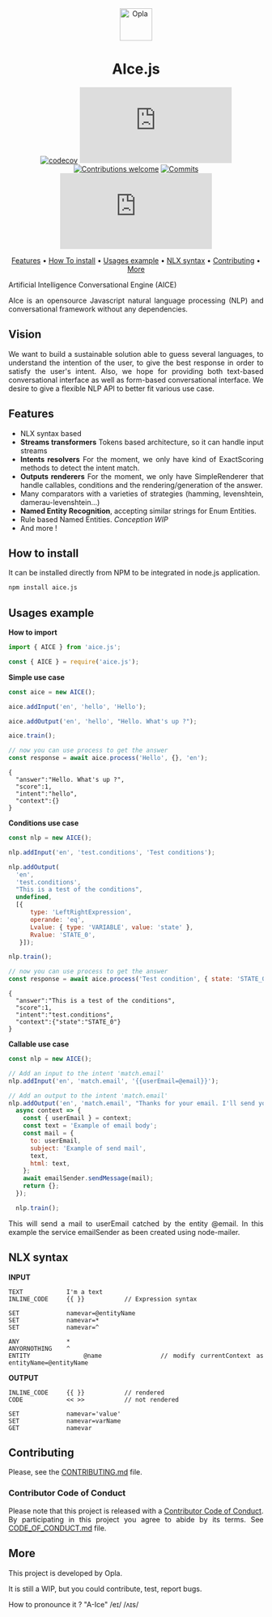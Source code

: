 <div align="justify">
<div align="center">
  <a href="https://opla.ai" target="_blank">
    <img src="https://raw.githubusercontent.com/Opla/opla/master/front/src/public/images/opla-avatar.png" alt="Opla" width="64">
  </a>
</div>
<h1 align="center">
  AIce.js
</h1>

<div align="center">

[![codecov](https://codecov.io/gh/Opla/aice.js/branch/master/graph/badge.svg)](https://codecov.io/gh/Opla/aice.js)
[![CircleCI](https://img.shields.io/circleci/build/github/Opla/aice.js?logo=circleci)](https://circleci.com/gh/Opla/aice.js/tree/master)
[![Contributions welcome](https://img.shields.io/badge/contributions-welcome-brightgreen.svg?style=flat)](https://github.com/Opla/aice.js/issues)
[![Commits](https://img.shields.io/github/last-commit/opla/aice.js.svg)](https://img.shields.io/github/last-commit/opla/aice.js.svg)
[![npm](https://img.shields.io/npm/v/aice.js?color=9cf)](https://www.npmjs.com/package/aice.js)

</div>

<p align="center">
  <a href="#features">Features</a> •
  <a href="#how-to-install">How To install</a> •
  <a href="#usages-example">Usages example</a> •
  <a href="#nlx-syntax">NLX syntax</a> •
  <a href="#contributing">Contributing</a> •
  <a href="#more">More</a>
</p>

Artificial Intelligence Conversational Engine (AICE)

AIce is an opensource Javascript natural language processing (NLP) and conversational framework without any dependencies.

## Vision
We want to build a sustainable solution able to guess several languages, to understand the intention of the user, to give the best response in order to satisfy the user's intent. Also, we hope for providing both text-based conversational interface as well as form-based conversational interface. We desire to give a flexible NLP API to better fit various use case.

## Features
 - NLX syntax based
 - **Streams transformers** Tokens based architecture, so it can handle input streams
 - **Intents resolvers** For the moment, we only have kind of ExactScoring methods to detect the intent match.
 - **Outputs renderers** For the moment, we only have SimpleRenderer that handle callables, conditions and the rendering/generation of the answer.
 - Many comparators with a varieties of strategies (hamming, levenshtein, damerau-levenshtein...)
 - **Named Entity Recognition**, accepting similar strings for Enum Entities.
 - Rule based Named Entities. _Conception WIP_
 - And more !

## How to install
It can be installed directly from NPM to be integrated in node.js application.
```bash
npm install aice.js
```

## Usages example

**How to import**
```js
import { AICE } from 'aice.js';
```

```js
const { AICE } = require('aice.js');
```

**Simple use case**
```js
const aice = new AICE();

aice.addInput('en', 'hello', 'Hello');

aice.addOutput('en', 'hello', "Hello. What's up ?");

aice.train();

// now you can use process to get the answer
const response = await aice.process('Hello', {}, 'en');
```

```
{
  "answer":"Hello. What's up ?",
  "score":1,
  "intent":"hello",
  "context":{}
}
```

**Conditions use case**
```js
const nlp = new AICE();

nlp.addInput('en', 'test.conditions', 'Test conditions');

nlp.addOutput(
  'en',
  'test.conditions',
  "This is a test of the conditions",
  undefined,
  [{
      type: 'LeftRightExpression',
      operande: 'eq',
      Lvalue: { type: 'VARIABLE', value: 'state' },
      Rvalue: 'STATE_0',
   }]);

nlp.train();

// now you can use process to get the answer
const response = await aice.process('Test condition', { state: 'STATE_0'}, 'en');
```

```
{
  "answer":"This is a test of the conditions",
  "score":1,
  "intent":"test.conditions",
  "context":{"state":"STATE_0"}
}
```

**Callable use case**
```js
const nlp = new AICE();

// Add an input to the intent 'match.email'
nlp.addInput('en', 'match.email', '{{userEmail=@email}}');

// Add an output to the intent 'match.email'
nlp.addOutput('en', 'match.email', "Thanks for your email. I'll send you some thing", undefined, undefined,
  async context => {
    const { userEmail } = context;
    const text = 'Example of email body';
    const mail = {
      to: userEmail,
      subject: 'Example of send mail',
      text,
      html: text,
    };
    await emailSender.sendMessage(mail);
    return {};
  });

  nlp.train();
```

This will send a mail to userEmail catched by the entity @email. In this example the service emailSender as been created using node-mailer.

## NLX syntax
**INPUT**
```
TEXT            I'm a text
INLINE_CODE     {{ }}           // Expression syntax

SET             namevar=@entityName
SET             namevar=*
SET             namevar=^

ANY             *
ANYORNOTHING    ^
ENTITY          @name           // modify currentContext as entityName=@entityName
```

**OUTPUT**
```
INLINE_CODE     {{ }}           // rendered
CODE            << >>           // not rendered

SET             namevar='value'
SET             namevar=varName
GET             namevar

```

## Contributing
Please, see the [CONTRIBUTING.md](CONTRIBUTING.md) file.

### Contributor Code of Conduct
Please note that this project is released with a [Contributor Code of
Conduct](http://contributor-covenant.org/). By participating in this project you
agree to abide by its terms. See [CODE_OF_CONDUCT.md](CODE_OF_CONDUCT.md) file.

## More
This project is developed by Opla.

It is still a WIP, but you could contribute, test, report bugs.

How to pronounce it ?
"A-Ice" /eɪ/ /ʌɪs/
</div>
